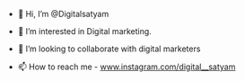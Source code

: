 - 👋 Hi, I’m @Digitalsatyam
- 👀 I’m interested in Digital marketing. 

- 💞️ I’m looking to collaborate with digital marketers
- 📫 How to reach me - www.instagram.com/digital__satyam

<!---
Digitalsatyam/Digitalsatyam is a ✨ special ✨ repository because its `README.md` (this file) appears on your GitHub profile.
You can click the Preview link to take a look at your changes.
--->
